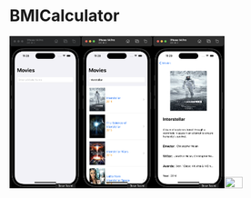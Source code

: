 # BMICalculator

<img src="https://github.com/esahin99/Movies/blob/main/img/img1.png" width=25% height=25%><img src="https://github.com/esahin99/Movies/blob/main/img/img2.png" width=25% height=25%><img src="https://github.com/esahin99/Movies/blob/main/img/img3.png" width=25% height=25%><img src="https://github.com/esahin99/Movies/blob/main/img/Movies.gif" width="25%" height="25%" />
